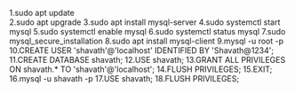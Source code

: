 1.sudo apt update  
2.sudo apt upgrade 
3.sudo apt install mysql-server 
4.sudo systemctl start mysql 
5.sudo systemctl enable mysql
6.sudo systemctl status mysql
7.sudo mysql_secure_installation
8.sudo apt install mysql-client
9.mysql -u root -p
10.CREATE USER 'shavath'@'localhost' IDENTIFIED BY 'Shavath@1234';
11.CREATE DATABASE shavath;
12.USE shavath;
13.GRANT ALL PRIVILEGES ON shavath.* TO 'shavath'@'localhost';
14.FLUSH PRIVILEGES;
15.EXIT;
16.mysql -u shavath -p
17.USE shavath;
18.FLUSH PRIVILEGES;

